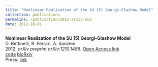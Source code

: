 ```yaml
---
title: "Nonlinear Realization of the SU (5) Georgi-Glashow Model"
collection: publications
permalink: /publication/2012-arxiv-su5
date: 2012-10-01
---
```


**Nonlinear Realization of the SU (5) Georgi-Glashow Model**  
D. Bettinelli, R. Ferrari, A. Sanzeni  
2012, *arXiv preprint arXiv:1210.1486*. [Open Access link](https://arxiv.org/abs/1210.1486)  
[code]() [bioRxiv]()  
Press: [link]()  
